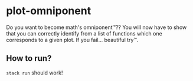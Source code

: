 # plot-omniponent

Do you want to become math's omniponent™?? You will now have to show that you can correctly identify from a list of functions which one corresponds to a given plot. If you fail... beautiful try™.

## How to run?
`stack run` should work!
